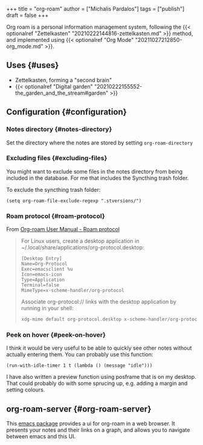 +++
title = "org-roam"
author = ["Michalis Pardalos"]
tags = ["publish"]
draft = false
+++

Org roam is a personal information management system, following the {{< optionalref "Zettelkasten" "20210222144816-zettelkasten.md" >}} method, and implemented using {{< optionalref "Org Mode" "20211027212850-org_mode.md" >}}.


## Uses {#uses}

-   Zettelkasten, forming a "second brain"
-   {{< optionalref "Digital garden" "20210222155552-the_garden_and_the_stream#garden" >}}


## Configuration {#configuration}


### Notes directory {#notes-directory}

Set the directory where the notes are stored by setting `org-roam-directory`


### Excluding files {#excluding-files}

You might want to exclude some files in the notes directory from being included in the database. For me that includes the Syncthing trash folder.

To exclude the syncthing trash folder:

```elisp
(setq org-roam-file-exclude-regexp ".stversions/")
```


### Roam protocol {#roam-protocol}

From [Org-roam User Manual - Roam protocol](https://www.orgroam.com/manual.html#Roam-Protocol)

> For Linux users, create a desktop application in ~/.local/share/applications/org-protocol.desktop:
>
> ```desktop
> [Desktop Entry]
> Name=Org-Protocol
> Exec=emacsclient %u
> Icon=emacs-icon
> Type=Application
> Terminal=false
> MimeType=x-scheme-handler/org-protocol
> ```
>
> Associate org-protocol:// links with the desktop application by running in your shell:
>
> ````sh
> xdg-mime default org-protocol.desktop x-scheme-handler/org-protocol
> ````


### Peek on hover {#peek-on-hover}

I think it would be very useful to be able to quickly see other notes without actually entering them. You can probably use this function:

`````elisp
(run-with-idle-timer 1 t (lambda () (message "idle")))
`````

I have also written a preview function using posframe that is on my desktop. That could probably do with some sprucing up, e.g. adding a margin and setting colours.


## org-roam-server {#org-roam-server}

This [emacs package](https://github.com/org-roam/org-roam-server) provides a ui for org-roam in a web browser. It presents your notes and their links on a graph, and allows you to navigate between emacs and this UI.
